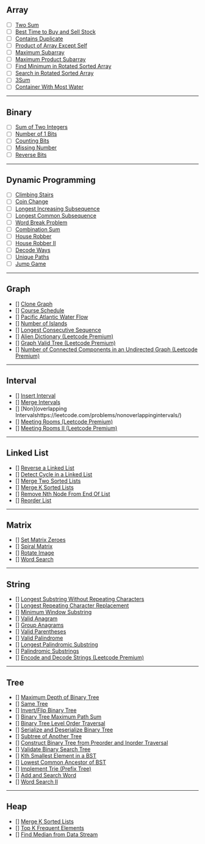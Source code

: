 
## Array

- [ ] [Two Sum](https://leetcode.com/problems/two-sum/)
- [ ] [Best Time to Buy and Sell Stock](https://leetcode.com/problems/best-time-to-buy-and-sell-stock/)
- [ ] [Contains Duplicate](https://leetcode.com/problems/contains-duplicate/)
- [ ] [Product of Array Except Self](https://leetcode.com/problems/product-of-array-except-self/)
- [ ] [Maximum Subarray](https://leetcode.com/problems/maximum-subarray/)
- [ ] [Maximum Product Subarray](https://leetcode.com/problems/maximum-product-subarray/)
- [ ] [Find Minimum in Rotated Sorted Array](https://leetcode.com/problems/find-minimum-in-rotated-sorted-array/)
- [ ] [Search in Rotated Sorted Array](https://leetcode.com/problems/search-in-rotated-sorted-array/)
- [ ] [3Sum](https://leetcode.com/problems/3sum/)
- [ ] [Container With Most Water](https://leetcode.com/problems/container-with-most-water/)

---

## Binary

- [ ] [Sum of Two Integers](https://leetcode.com/problems/sum-of-two-integers/)
- [ ] [Number of 1 Bits](https://leetcode.com/problems/number-of-1-bits/)
- [ ] [Counting Bits](https://leetcode.com/problems/counting-bits/)
- [ ] [Missing Number](https://leetcode.com/problems/missing-number/)
- [ ] [Reverse Bits](https://leetcode.com/problems/reverse-bits/)

---

## Dynamic Programming

- [ ] [Climbing Stairs](https://leetcode.com/problems/climbingstairs/)
- [ ] [Coin Change](https://leetcode.com/problems/coinchange/)
- [ ] [Longest Increasing Subsequence](https://leetcode.com/problems/longestincreasingsubsequence/)
- [ ] [Longest Common Subsequence]()
- [ ] [Word Break Problem](https://leetcode.com/problems/wordbreak/)
- [ ] [Combination Sum](https://leetcode.com/problems/combinationsumiv/)
- [ ] [House Robber](https://leetcode.com/problems/houserobber/)
- [ ] [House Robber II](https://leetcode.com/problems/houserobberii/)
- [ ] [Decode Ways](https://leetcode.com/problems/decodeways/)
- [ ] [Unique Paths](https://leetcode.com/problems/uniquepaths/)
- [ ] [Jump Game](https://leetcode.com/problems/jumpgame/)

---

## Graph

- [] [Clone Graph](https://leetcode.com/problems/clonegraph/)
- [] [Course Schedule](https://leetcode.com/problems/courseschedule/)
- [] [Pacific Atlantic Water Flow](https://leetcode.com/problems/pacificatlanticwaterflow/)
- [] [Number of Islands](https://leetcode.com/problems/numberofislands/)
- [] [Longest Consecutive Sequence](https://leetcode.com/problems/longestconsecutivesequence/)
- [] [Alien Dictionary (Leetcode Premium)](https://leetcode.com/problems/aliendictionary/)
- [] [Graph Valid Tree (Leetcode Premium)](https://leetcode.com/problems/graphvalidtree/)
- [] [Number of Connected Components in an Undirected Graph (Leetcode Premium)](https://leetcode.com/problems/numberofconnectedcomponentsinanundirectedgraph/)
---

## Interval

- [] [Insert Interval](https://leetcode.com/problems/insertinterval/)
- [] [Merge Intervals](https://leetcode.com/problems/mergeintervals/)
- [] [Non](overlapping Intervalshttps://leetcode.com/problems/nonoverlappingintervals/)
- [] [Meeting Rooms (Leetcode Premium)](https://leetcode.com/problems/meetingrooms/)
- [] [Meeting Rooms II (Leetcode Premium)](https://leetcode.com/problems/meetingroomsii/)

---

## Linked List

- [] [Reverse a Linked List](https://leetcode.com/problems/reverselinkedlist/)
- [] [Detect Cycle in a Linked List](https://leetcode.com/problems/linkedlistcycle/)
- [] [Merge Two Sorted Lists](https://leetcode.com/problems/mergetwosortedlists/)
- [] [Merge K Sorted Lists](https://leetcode.com/problems/mergeksortedlists/)
- [] [Remove Nth Node From End Of List](https://leetcode.com/problems/removenthnodefromendoflist/)
- [] [Reorder List](https://leetcode.com/problems/reorderlist/)

---

## Matrix

- [] [Set Matrix Zeroes](https://leetcode.com/problems/setmatrixzeroes/)
- [] [Spiral Matrix](https://leetcode.com/problems/spiralmatrix/)
- [] [Rotate Image](https://leetcode.com/problems/rotateimage/)
- [] [Word Search](https://leetcode.com/problems/wordsearch/)

---

## String

- [] [Longest Substring Without Repeating Characters](https://leetcode.com/problems/longestsubstringwithoutrepeatingcharacters/)
- [] [Longest Repeating Character Replacement](https://leetcode.com/problems/longestrepeatingcharacterreplacement/)
- [] [Minimum Window Substring](https://leetcode.com/problems/minimumwindowsubstring/)
- [] [Valid Anagram](https://leetcode.com/problems/validanagram/)
- [] [Group Anagrams](https://leetcode.com/problems/groupanagrams/)
- [] [Valid Parentheses](https://leetcode.com/problems/validparentheses/)
- [] [Valid Palindrome](https://leetcode.com/problems/validpalindrome/)
- [] [Longest Palindromic Substring](https://leetcode.com/problems/longestpalindromicsubstring/)
- [] [Palindromic Substrings](https://leetcode.com/problems/palindromicsubstrings/)
- [] [Encode and Decode Strings (Leetcode Premium)](https://leetcode.com/problems/encodeanddecodestrings/)

---

## Tree

- [] [Maximum Depth of Binary Tree](https://leetcode.com/problems/maximumdepthofbinarytree/)
- [] [Same Tree](https://leetcode.com/problems/sametree/)
- [] [Invert/Flip Binary Tree](https://leetcode.com/problems/invertbinarytree/)
- [] [Binary Tree Maximum Path Sum](https://leetcode.com/problems/binarytreemaximumpathsum/)
- [] [Binary Tree Level Order Traversal](https://leetcode.com/problems/binarytreelevelordertraversal/)
- [] [Serialize and Deserialize Binary Tree](https://leetcode.com/problems/serializeanddeserializebinarytree/)
- [] [Subtree of Another Tree](https://leetcode.com/problems/subtreeofanothertree/)
- [] [Construct Binary Tree from Preorder and Inorder Traversal](https://leetcode.com/problems/constructbinarytreefrompreorderandinordertraversal/)
- [] [Validate Binary Search Tree](https://leetcode.com/problems/validatebinarysearchtree/)
- [] [Kth Smallest Element in a BST](https://leetcode.com/problems/kthsmallestelementinabst/)
- [] [Lowest Common Ancestor of BST](https://leetcode.com/problems/lowestcommonancestorofabinarysearchtree/)
- [] [Implement Trie (Prefix Tree)](https://leetcode.com/problems/implementtrieprefixtree/)
- [] [Add and Search Word](https://leetcode.com/problems/addandsearchworddatastructuredesign/)
- [] [Word Search II](https://leetcode.com/problems/wordsearchii/)

---

## Heap

- [] [Merge K Sorted Lists](https://leetcode.com/problems/mergeksortedlists/)
- [] [Top K Frequent Elements](https://leetcode.com/problems/topkfrequentelements/)
- [] [Find Median from Data Stream](https://leetcode.com/problems/findmedianfromdatastream/)

